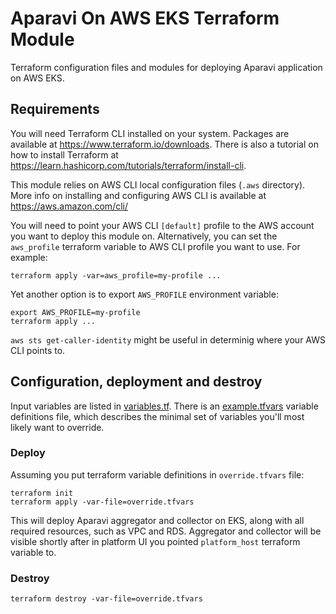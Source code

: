 # Aparavi On AWS EKS Terraform Module

Terraform configuration files and modules for deploying Aparavi application on
AWS EKS.

## Requirements

You will need Terraform CLI installed on your system. Packages are available at
https://www.terraform.io/downloads. There is also a tutorial on how to install
Terraform at https://learn.hashicorp.com/tutorials/terraform/install-cli.

This module relies on AWS CLI local configuration files (`.aws` directory). More
info on installing and configuring AWS CLI is available at
https://aws.amazon.com/cli/

You will need to point your AWS CLI `[default]` profile to the AWS account you
want to deploy this module on. Alternatively, you can set the `aws_profile`
terraform variable to AWS CLI profile you want to use. For example:

```
terraform apply -var=aws_profile=my-profile ...
```

Yet another option is to export `AWS_PROFILE` environment variable:

```
export AWS_PROFILE=my-profile
terraform apply ...
```

`aws sts get-caller-identity` might be useful in determinig where your AWS CLI
points to.

## Configuration, deployment and destroy

Input variables are listed in [variables.tf](./variables.tf). There is an
[example.tfvars](./example.tfvars) variable definitions file, which describes
the minimal set of variables you'll most likely want to override.

### Deploy

Assuming you put terraform variable definitions in `override.tfvars` file:

```
terraform init
terraform apply -var-file=override.tfvars
```

This will deploy Aparavi aggregator and collector on EKS, along with all
required resources, such as VPC and RDS. Aggregator and collector will be
visible shortly after in platform UI you pointed `platform_host` terraform
variable to.

### Destroy

```
terraform destroy -var-file=override.tfvars
```
